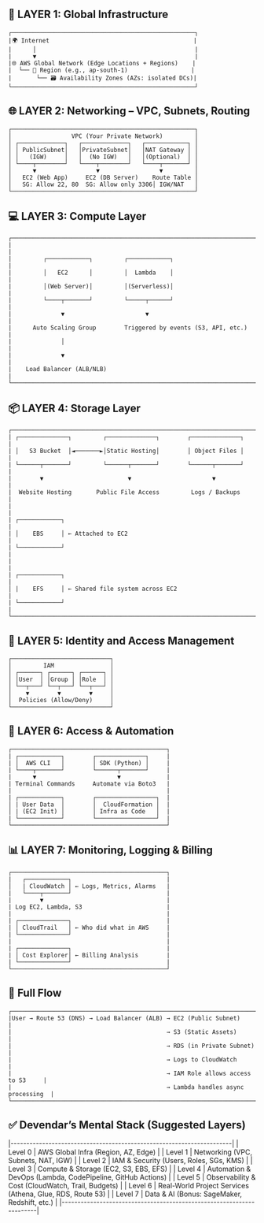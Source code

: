 ## 🧱 LAYER 1: Global Infrastructure

    ┌────────────────────────────────────────────────────┐
    |🌍 Internet                                         |
    |      │                                             |
    |      ▼                                             |
    |🌐 AWS Global Network (Edge Locations + Regions)    |
    |  └── 📍 Region (e.g., ap-south-1)                  |
    |       └── 🗃️ Availability Zones (AZs: isolated DCs)|
    └────────────────────────────────────────────────────┘

## 🌐 LAYER 2: Networking – VPC, Subnets, Routing

    ┌────────────────────────────────────────────────────┐
    │                 VPC (Your Private Network)         │
    │ ┌─────────────┐   ┌─────────────┐   ┌────────────┐ │
    │ │ PublicSubnet│   │PrivateSubnet│   │NAT Gateway │ │
    │ │   (IGW)     │   │  (No IGW)   │   │(Optional)  │ │
    │ └────┬────────┘   └────┬────────┘   └────┬───────┘ │
    │      ▼                 ▼                 ▼         │
    │   EC2 (Web App)     EC2 (DB Server)    Route Table │
    │   SG: Allow 22, 80  SG: Allow only 3306│ IGW/NAT   │
    └────────────────────────────────────────────────────┘

## 💻 LAYER 3: Compute Layer

    ┌─────────────────────────────────────────────────────────────────────┐
    |                                                                     |
    |         ┌────────────┐         ┌────────────┐                       |
    |         │   EC2      │         │  Lambda    │                       |
    |         │(Web Server)│         │(Serverless)│                       |
    |         └────┬───────┘         └─────┬──────┘                       |
    |              ▼                       ▼                              |
    |      Auto Scaling Group        Triggered by events (S3, API, etc.)  |
    |              │                                                      |
    |              ▼                                                      |
    |    Load Balancer (ALB/NLB)                                          |
    └─────────────────────────────────────────────────────────────────────┘

## 📦 LAYER 4: Storage Layer

    ┌─────────────────────────────────────────────────────────────────────┐
    | ┌──────────────┐         ┌──────────────┐        ┌──────────────┐   |
    | │   S3 Bucket  │◄───────►│Static Hosting│        │ Object Files │   |
    | └──────┬───────┘         └──────┬───────┘        └──────┬───────┘   |
    |        ▼                        ▼                       ▼           |
    |  Website Hosting       Public File Access         Logs / Backups    |
    |                                                                     |
    | ┌────────────┐                                                      |
    | │    EBS     │ ← Attached to EC2                                    |
    | └────────────┘                                                      |
    |                                                                     |
    | ┌────────────┐                                                      |
    │ |    EFS     │ ← Shared file system across EC2                      |
    | └────────────┘                                                      |
    └─────────────────────────────────────────────────────────────────────┘

## 🔐 LAYER 5: Identity and Access Management

    ┌────────────────────────────┐
    │         IAM                │
    │ ┌──────┐ ┌──────┐ ┌──────┐ │
    │ │User  │ │Group │ │Role  │ │
    │ └──┬───┘ └──┬───┘ └──┬───┘ │
    │    ▼        ▼        ▼     │
    │  Policies (Allow/Deny)     │
    └────────────────────────────┘

## 📡 LAYER 6: Access & Automation

    ┌────────────────────────────────────────────┐
    | ┌────────────┐        ┌──────────────┐     |
    | │  AWS CLI   │        │ SDK (Python) │     |
    | └────┬───────┘        └──────┬───────┘     |
    |      ▼                       ▼             |
    | Terminal Commands     Automate via Boto3   |
    |                                            |
    | ┌────────────┐        ┌─────────────────┐  |
    │ | User Data  │        │  CloudFormation │  |
    │ | (EC2 Init) │        │ Infra as Code   │  |
    | └────────────┘        └─────────────────┘  |
    └────────────────────────────────────────────┘

## 📊 LAYER 7: Monitoring, Logging & Billing

    ┌────────────────────────────────────────────┐
    |   ┌────────────┐                           |
    │   | CloudWatch │ ← Logs, Metrics, Alarms   |
    |   └────┬───────┘                           |
    |        ▼                                   |
    | Log EC2, Lambda, S3                        |
    |                                            |
    | ┌──────────────┐                           |
    | │ CloudTrail   │ ← Who did what in AWS     |
    | └──────────────┘                           |
    |                                            |
    | ┌──────────────┐                           |
    | │ Cost Explorer│ ← Billing Analysis        |
    | └──────────────┘                           |
    └────────────────────────────────────────────┘

## 🎯 Full Flow
    ┌───────────────────────────────────────────────────────────────────────────────┐
    |User → Route 53 (DNS) → Load Balancer (ALB) → EC2 (Public Subnet)              |
    |                                            → S3 (Static Assets)               |
    |                                            → RDS (in Private Subnet)          |
    |                                            → Logs to CloudWatch               |
    |                                            → IAM Role allows access to S3     |
    |                                            → Lambda handles async processing  |
    └───────────────────────────────────────────────────────────────────────────────┘



## ✅ Devendar’s Mental Stack (Suggested Layers)

|----------------------------------------------------------------------|
| Level 0 | AWS Global Infra (Region, AZ, Edge)                        |
| Level 1 | Networking (VPC, Subnets, NAT, IGW)                        |
| Level 2 | IAM & Security (Users, Roles, SGs, KMS)                    |
| Level 3 | Compute & Storage (EC2, S3, EBS, EFS)                      |
| Level 4 | Automation & DevOps (Lambda, CodePipeline, GitHub Actions) |
| Level 5 | Observability & Cost (CloudWatch, Trail, Budgets)          |
| Level 6 | Real-World Project Services (Athena, Glue, RDS, Route 53)  |
| Level 7 | Data & AI (Bonus: SageMaker, Redshift, etc.)               |
|----------------------------------------------------------------------|
